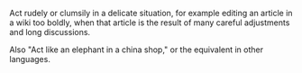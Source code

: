 Act rudely or clumsily in a delicate situation, for example editing an article  in a wiki too boldly, when that article is the result of many careful adjustments and long discussions.

Also "Act like an elephant in a china shop," or the equivalent in other languages.